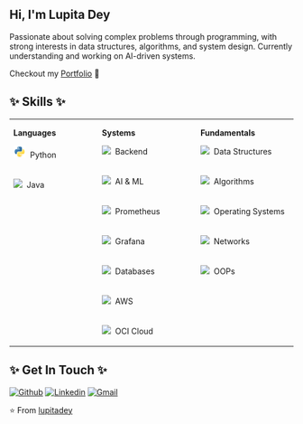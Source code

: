 ## Hi, I'm Lupita Dey
Passionate about solving complex problems through programming, with strong interests in data structures, algorithms, and system design. Currently understanding and working on AI-driven systems.

Checkout my [Portfolio](https://lupita-dey.vercel.app/) 🚀 


## ✨ Skills ✨

<table>
<tr>
<td valign="top" width="300">

**Languages**  

<code><img height="22" src="https://github.com/devicons/devicon/blob/master/icons/python/python-original.svg"></code>&nbsp; Python  
<br><br>
<code><img height="22" src="https://cdn.jsdelivr.net/gh/devicons/devicon/icons/java/java-original.svg"></code>&nbsp; Java  

</td>
<td valign="top" width="350">

**Systems**  

<code><img height="22" src="https://cdn.jsdelivr.net/gh/devicons/devicon/icons/docker/docker-original.svg"></code>&nbsp; Backend  
<br><br>
<code><img height="22" src="https://cdn.jsdelivr.net/gh/devicons/devicon/icons/tensorflow/tensorflow-original.svg"></code>&nbsp; AI & ML  
<br><br>
<code><img height="22" src="https://cdn.jsdelivr.net/gh/devicons/devicon/icons/prometheus/prometheus-original.svg"></code>&nbsp; Prometheus  
<br><br>
<code><img height="22" src="https://cdn.jsdelivr.net/gh/devicons/devicon/icons/grafana/grafana-original.svg"></code>&nbsp; Grafana  
<br><br>
<code><img height="22" src="https://cdn.jsdelivr.net/gh/devicons/devicon/icons/mysql/mysql-original.svg"></code>&nbsp; Databases  
<br><br>
<code><img height="22" src="https://cdn.jsdelivr.net/gh/devicons/devicon/icons/amazonwebservices/amazonwebservices-original.svg"></code>&nbsp; AWS  
<br><br>
<code><img height="22" src="https://cdn.jsdelivr.net/gh/devicons/devicon/icons/oracle/oracle-original.svg"></code>&nbsp; OCI Cloud  

</td>
<td valign="top" width="300">

**Fundamentals**  

<code><img height="22" src="https://cdn.jsdelivr.net/gh/devicons/devicon/icons/c/c-original.svg"></code>&nbsp; Data Structures  
<br><br>
<code><img height="22" src="https://cdn.jsdelivr.net/gh/devicons/devicon/icons/cplusplus/cplusplus-original.svg"></code>&nbsp; Algorithms  
<br><br>
<code><img height="22" src="https://cdn.jsdelivr.net/gh/devicons/devicon/icons/linux/linux-original.svg"></code>&nbsp; Operating Systems  
<br><br>
<code><img height="22" src="https://cdn.jsdelivr.net/gh/devicons/devicon/icons/networkx/networkx-original.svg"></code>&nbsp; Networks  
<br><br>
<code><img height="22" src="https://cdn.jsdelivr.net/gh/devicons/devicon/icons/java/java-original.svg"></code>&nbsp; OOPs  

</td>
</tr>
</table>



## ✨ Get In Touch ✨

[![Github](https://img.shields.io/badge/-Github-000?style=flat&logo=Github&logoColor=white)](https://github.com/lupitadey12)
[![Linkedin](https://img.shields.io/badge/-LinkedIn-blue?style=flat&logo=Linkedin&logoColor=white)](https://www.linkedin.com/in/lupita-dey/)
[![Gmail](https://img.shields.io/badge/-Gmail-c14438?style=flat&logo=Gmail&logoColor=white)](lupitadey12@gmail.com)


⭐️ From [lupitadey](https://github.com/lupitadey12)

